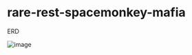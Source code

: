 # rare-rest-spacemonkey-mafia



ERD

![image](https://user-images.githubusercontent.com/55569936/201730666-9686aca3-13a8-44ee-a23f-a4409cba1fe4.png)
